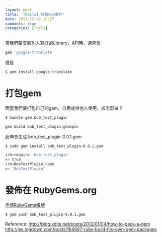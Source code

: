 ```yaml
---
layout: post
title: '[Rails] 打包Gem套件'
date: 2013-12-02 12:27
comments: true
categories: [rails]
---
```

當我們要安裝別人寫好的Library、API時，通常會
``` ruby Gemfile
gem 'google-translate'
```
或是
``` bash  Terminal
$ gem install google-translate
```

# 打包gem

而當我們要打包自己的gem，自用或供他人使用，該怎麼做？
``` bash 用bundle 生成gem結構
$ bundle gem bob_test_plugin
```

``` bash 建立gem
gem build bob_test_plugin.gemspec
```
此時會生成 bob_test_plugin-0.0.1.gem

``` bash 安裝gem
$ sudo gem install bob_test_plugin-0.0.1.gem

```

``` bash 在rails c下測試gem
irb>require 'bob_test_plugin'
=> true
irb>BobTestPlugin.name
=> "BobTestPlugin"

```


# 發佈在 RubyGems.org

[申請RubyGems帳號](http://rubygems.org/sign_up)

``` bash 發佈
$ gem push bob_test_plugin-0.0.1.gem
```


Reference:
http://blog.xdite.net/posts/2012/01/04/how-to-pack-a-gem
http://jex.logdown.com/posts/164687-ruby-build-his-own-gem-packages